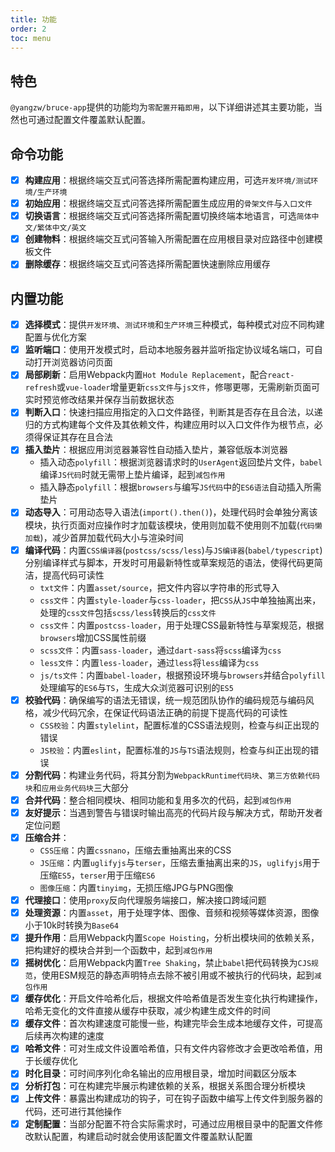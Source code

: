 ```yaml
---
title: 功能
order: 2
toc: menu
---
```


## 特色

`@yangzw/bruce-app`提供的功能均为`零配置开箱即用`，以下详细讲述其主要功能，当然也可通过配置文件覆盖默认配置。

## 命令功能

- [x] **构建应用**：根据终端交互式问答选择所需配置构建应用，可选`开发环境/测试环境/生产环境`
- [x] **初始应用**：根据终端交互式问答选择所需配置生成应用的`骨架文件`与`入口文件`
- [x] **切换语言**：根据终端交互式问答选择所需配置切换终端本地语言，可选`简体中文/繁体中文/英文`
- [x] **创建物料**：根据终端交互式问答输入所需配置在应用根目录对应路径中创建模板文件
- [x] **删除缓存**：根据终端交互式问答选择所需配置快速删除应用缓存

## 内置功能

- [x] **选择模式**：提供`开发环境`、`测试环境`和`生产环境`三种模式，每种模式对应不同构建配置与优化方案
- [x] **监听端口**：使用开发模式时，启动本地服务器并监听指定协议域名端口，可自动打开浏览器访问页面
- [x] **局部刷新**：启用Webpack内置`Hot Module Replacement`，配合`react-refresh`或`vue-loader`增量更新`css文件`与`js文件`，修哪更哪，无需刷新页面可实时预览修改结果并保存当前数据状态
- [x] **判断入口**：快速扫描应用指定的入口文件路径，判断其是否存在且合法，以递归的方式构建每个文件及其依赖文件，构建应用时以入口文件作为根节点，必须得保证其存在且合法
- [x] **插入垫片**：根据应用浏览器兼容性自动插入垫片，兼容低版本浏览器
	- 插入动态`polyfill`：根据浏览器请求时的`UserAgent`返回垫片文件，`babel`编译`JS代码`时就无需带上垫片编译，起到`减包作用`
	- 插入静态`polyfill`：根据`browsers`与编写`JS代码`中的`ES6语法`自动插入所需垫片
- [x] **动态导入**：可用动态导入语法(`import().then()`)，处理代码时会单独分离该模块，执行页面对应操作时才加载该模块，使用则加载不使用则不加载(`代码懒加载`)，减少首屏加载代码大小与渲染时间
- [x] **编译代码**：内置`CSS编译器`(`postcss/scss/less`)与`JS编译器`(`babel/typescript`)分别编译样式与脚本，开发时可用最新特性或草案规范的语法，使得代码更简洁，提高代码可读性
	- `txt文件`：内置`asset/source`，把文件内容以字符串的形式导入
	- `css文件`：内置`style-loader`与`css-loader`，把`CSS`从`JS`中单独抽离出来，处理的`css文件`包括`scss/less`转换后的`css文件`
	- `css文件`：内置`postcss-loader`，用于处理CSS最新特性与草案规范，根据`browsers`增加CSS属性前缀
	- `scss文件`：内置`sass-loader`，通过`dart-sass`将`scss`编译为`css`
	- `less文件`：内置`less-loader`，通过`less`将`less`编译为`css`
	- `js/ts文件`：内置`babel-loader`，根据预设环境与`browsers`并结合`polyfill`处理编写的`ES6`与`TS`，生成大众浏览器可识别的`ES5`
- [x] **校验代码**：确保编写的语法无错误，统一规范团队协作的编码规范与编码风格，减少代码冗余，在保证代码语法正确的前提下提高代码的可读性
	- `CSS校验`：内置`stylelint`，配置标准的CSS语法规则，检查与纠正出现的错误
	- `JS校验`：内置`eslint`，配置标准的`JS`与`TS`语法规则，检查与纠正出现的错误
- [x] **分割代码**：构建业务代码，将其分割为`WebpackRuntime代码块`、`第三方依赖代码块`和`应用业务代码块`三大部分
- [x] **合并代码**：整合相同模块、相同功能和复用多次的代码，起到`减包作用`
- [x] **友好提示**：当遇到警告与错误时输出高亮的代码片段与解决方式，帮助开发者定位问题
- [x] **压缩合并**：
	- `CSS压缩`：内置`cssnano`，压缩去重抽离出来的CSS
	- `JS压缩`：内置`uglifyjs`与`terser`，压缩去重抽离出来的`JS`，`uglifyjs`用于压缩`ES5`，`terser`用于压缩`ES6`
	- `图像压缩`：内置`tinyimg`，无损压缩JPG与PNG图像
- [x] **代理接口**：使用`proxy`反向代理服务端接口，解决接口跨域问题
- [x] **处理资源**：内置`asset`，用于处理字体、图像、音频和视频等媒体资源，图像小于10k时转换为`Base64`
- [x] **提升作用**：启用Webpack内置`Scope Hoisting`，分析出模块间的依赖关系，把构建好的模块合并到一个函数中，起到`减包作用`
- [x] **摇树优化**：启用Webpack内置`Tree Shaking`，禁止`babel`把代码转换为`CJS规范`，使用ESM规范的静态声明特点去除不被引用或不被执行的代码块，起到`减包作用`
- [x] **缓存优化**：开启文件哈希化后，根据文件哈希值是否发生变化执行构建操作，哈希无变化的文件直接从缓存中获取，减少构建生成文件的时间
- [x] **缓存文件**：首次构建速度可能慢一些，构建完毕会生成本地缓存文件，可提高后续再次构建的速度
- [x] **哈希文件**：可对生成文件设置哈希值，只有文件内容修改才会更改哈希值，用于长缓存优化
- [x] **时化目录**：可时间序列化命名输出的应用根目录，增加时间戳区分版本
- [x] **分析打包**：可在构建完毕展示构建依赖的关系，根据关系图合理分析模块
- [x] **上传文件**：暴露出构建成功的钩子，可在钩子函数中编写上传文件到服务器的代码，还可进行其他操作
- [x] **定制配置**：当部分配置不符合实际需求时，可通过应用根目录中的配置文件修改默认配置，构建启动时就会使用该配置文件覆盖默认配置